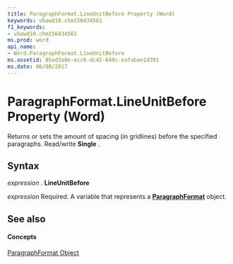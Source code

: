 ```yaml
---
title: ParagraphFormat.LineUnitBefore Property (Word)
keywords: vbawd10.chm156434561
f1_keywords:
- vbawd10.chm156434561
ms.prod: word
api_name:
- Word.ParagraphFormat.LineUnitBefore
ms.assetid: 05ad3a0e-acc6-dc42-640c-eafabae1d391
ms.date: 06/08/2017
---
```



# ParagraphFormat.LineUnitBefore Property (Word)

Returns or sets the amount of spacing (in gridlines) before the specified paragraphs. Read/write  **Single** .


## Syntax

 _expression_ . **LineUnitBefore**

 _expression_ Required. A variable that represents a **[ParagraphFormat](Word.ParagraphFormat.md)** object.


## See also


#### Concepts


[ParagraphFormat Object](Word.ParagraphFormat.md)

